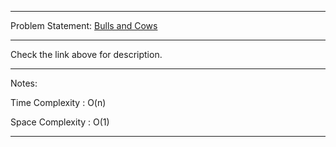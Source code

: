 ******************************************************************************
Problem Statement: [Bulls and Cows](https://leetcode.com/problems/bulls-and-cows/#/description)
******************************************************************************
Check the link above for description.
******************************************************************************
Notes:

Time Complexity : O(n)

Space Complexity : O(1)

******************************************************************************
